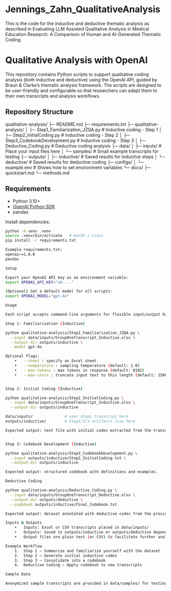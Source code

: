 # Jennings_Zahn_QualitativeAnalysis
This is the code for the inductive and deductive thematic analysis as described in Evaluating LLM Assisted Qualitative Analysis in Medical Education Research: A Comparison of Human and AI-Generated Thematic Coding.

# Qualitative Analysis with OpenAI

This repository contains Python scripts to support qualitative coding analysis (both inductive and deductive) using the OpenAI API, guided by Braun & Clarke’s thematic analysis framework. The scripts are designed to be user-friendly and configurable so that researchers can adapt them to their own transcripts and analysis workflows.

## Repository Structure


qualitative-analysis/
├─ README.md
├─ requirements.txt
├─ qualitative-analysis/
│  ├─ Step1_Familiarization_JZQA.py   # Inductive coding - Step 1
│  ├─ Step2_InitialCoding.py          # Inductive coding - Step 2
│  ├─ Step3_CodebookDevelopment.py    # Inductive coding - Step 3
│  ├─ Deductive_Coding.py             # Deductive coding analysis
├─ data/
│  ├─ inputs/                         # Place your input files here
│  └─ samples/                        # Small example transcripts for testing
├─ outputs/
│  ├─ inductive/                      # Saved results for inductive steps
│  └─ deductive/                      # Saved results for deductive coding
├─ configs/
│  └─ example.env                     # Shows how to set environment variables
└─ docs/
   ├─ quickstart.md
   └─ methods.md

## Requirements

- Python 3.10+
- [OpenAI Python SDK](https://github.com/openai/openai-python)
- pandas

Install dependencies:

```bash
python -m venv .venv
source .venv/bin/activate   # macOS / Linux
pip install -r requirements.txt

Example requirements.txt:
openai>=1.0.0
pandas

Setup

Export your OpenAI API key as an environment variable:
export OPENAI_API_KEY="sk-..."

(Optional) Set a default model for all scripts:
export OPENAI_MODEL="gpt-4o"

Usage

Each script accepts command-line arguments for flexible input/output handling.

Step 1: Familiarization (Inductive)

python qualitative-analysis/Step1_Familiarization_JZQA.py \
  --input data/inputs/GroupOneTranscript_Inductive.xlsx \
  --output-dir outputs/inductive \
  --model gpt-4o

Optional flags:
	•	--sheet : specify an Excel sheet
	•	--temperature : sampling temperature (default: 1.0)
	•	--max-tokens : max tokens in response (default: 8192)
	•	--max-chars : truncate input text to this length (default: 15000)


Step 2: Initial Coding (Inductive)

python qualitative-analysis/Step2_InitialCoding.py \
  --input data/inputs/GroupOneTranscript_Inductive.xlsx \
  --output-dir outputs/inductive

data/inputs/              # user drops transcript here
outputs/inductive/        # Step1/2/3 artifacts live here

Expected output: text file with initial codes extracted from the transcript.


Step 3: Codebook Development (Inductive)

python qualitative-analysis/Step3_CodebookDevelopment.py \
  --input outputs/inductive/Step2_InitialCoding.txt \
  --output-dir outputs/inductive

Expected output: structured codebook with definitions and examples.

Deductive Coding

python qualitative-analysis/Deductive_Coding.py \
  --input data/inputs/GroupOneTranscript_Deductive.xlsx \
  --output-dir outputs/deductive \
  --codebook outputs/inductive/Final_Codebook.txt

Expected output: dataset annotated with deductive codes from the provided codebook.

Inputs & Outputs
	•	Inputs: Excel or CSV transcripts placed in data/inputs/
	•	Outputs: Saved to outputs/inductive or outputs/deductive depending on the script
	•	Output files are plain text (or CSV) to facilitate further analysis

Example Workflow
	1.	Step 1 – Summarize and familiarize yourself with the dataset
	2.	Step 2 – Generate initial inductive codes
	3.	Step 3 – Consolidate into a codebook
	4.	Deductive Coding – Apply codebook to new transcripts

Sample Data

Anonymized sample transcripts are provided in data/samples/ for testing.
